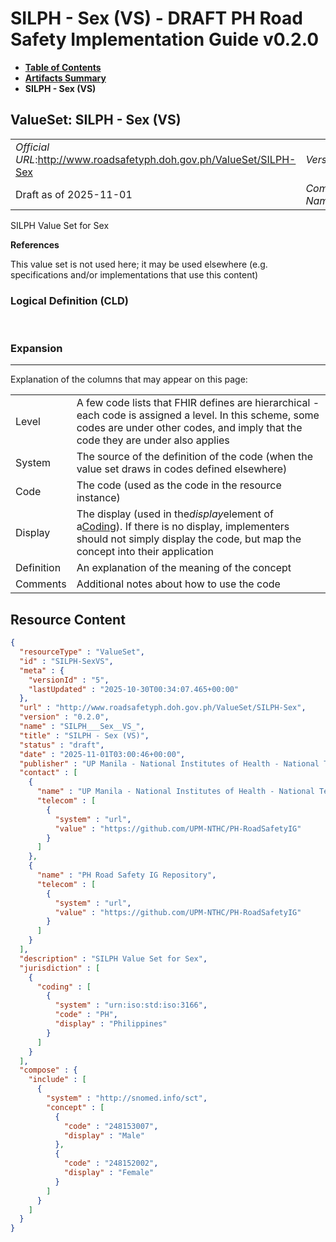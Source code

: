 # SILPH - Sex (VS) - DRAFT PH Road Safety Implementation Guide v0.2.0

* [**Table of Contents**](toc.md)
* [**Artifacts Summary**](artifacts.md)
* **SILPH - Sex (VS)**

## ValueSet: SILPH - Sex (VS) 

| | |
| :--- | :--- |
| *Official URL*:http://www.roadsafetyph.doh.gov.ph/ValueSet/SILPH-Sex | *Version*:0.2.0 |
| Draft as of 2025-11-01 | *Computable Name*:SILPH___Sex__VS_ |

 
SILPH Value Set for Sex 

 **References** 

This value set is not used here; it may be used elsewhere (e.g. specifications and/or implementations that use this content)

### Logical Definition (CLD)

 

### Expansion

-------

 Explanation of the columns that may appear on this page: 

| | |
| :--- | :--- |
| Level | A few code lists that FHIR defines are hierarchical - each code is assigned a level. In this scheme, some codes are under other codes, and imply that the code they are under also applies |
| System | The source of the definition of the code (when the value set draws in codes defined elsewhere) |
| Code | The code (used as the code in the resource instance) |
| Display | The display (used in the*display*element of a[Coding](http://hl7.org/fhir/R4/datatypes.html#Coding)). If there is no display, implementers should not simply display the code, but map the concept into their application |
| Definition | An explanation of the meaning of the concept |
| Comments | Additional notes about how to use the code |



## Resource Content

```json
{
  "resourceType" : "ValueSet",
  "id" : "SILPH-SexVS",
  "meta" : {
    "versionId" : "5",
    "lastUpdated" : "2025-10-30T00:34:07.465+00:00"
  },
  "url" : "http://www.roadsafetyph.doh.gov.ph/ValueSet/SILPH-Sex",
  "version" : "0.2.0",
  "name" : "SILPH___Sex__VS_",
  "title" : "SILPH - Sex (VS)",
  "status" : "draft",
  "date" : "2025-11-01T03:00:46+00:00",
  "publisher" : "UP Manila - National Institutes of Health - National Telehealth Center",
  "contact" : [
    {
      "name" : "UP Manila - National Institutes of Health - National Telehealth Center",
      "telecom" : [
        {
          "system" : "url",
          "value" : "https://github.com/UPM-NTHC/PH-RoadSafetyIG"
        }
      ]
    },
    {
      "name" : "PH Road Safety IG Repository",
      "telecom" : [
        {
          "system" : "url",
          "value" : "https://github.com/UPM-NTHC/PH-RoadSafetyIG"
        }
      ]
    }
  ],
  "description" : "SILPH Value Set for Sex",
  "jurisdiction" : [
    {
      "coding" : [
        {
          "system" : "urn:iso:std:iso:3166",
          "code" : "PH",
          "display" : "Philippines"
        }
      ]
    }
  ],
  "compose" : {
    "include" : [
      {
        "system" : "http://snomed.info/sct",
        "concept" : [
          {
            "code" : "248153007",
            "display" : "Male"
          },
          {
            "code" : "248152002",
            "display" : "Female"
          }
        ]
      }
    ]
  }
}

```
